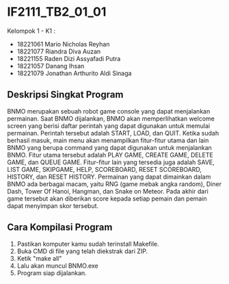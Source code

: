 # IF2111_TB2_01_01

Kelompok 1  - K1 :
- 18221061	  Mario Nicholas Reyhan
- 18221077	  Riandra Diva Auzan
- 18221155	  Raden Dizi Assyafadi Putra
- 18221057	  Danang Ihsan
- 18221079	  Jonathan Arthurito Aldi Sinaga

## Deskripsi Singkat Program

BNMO merupakan sebuah robot game console yang dapat menjalankan permainan. Saat BNMO dijalankan, BNMO akan memperlihatkan welcome screen yang berisi daftar perintah yang dapat digunakan untuk memulai permainan. Perintah tersebut adalah START, LOAD, dan QUIT. Ketika sudah berhasil masuk, main menu akan menampilkan fitur-fitur utama dan lain BNMO yang berupa command yang dapat digunakan untuk menjalankan BNMO. Fitur utama tersebut adalah PLAY GAME, CREATE GAME, DELETE GAME, dan QUEUE GAME. Fitur-fitur lain yang tersedia juga adalah SAVE, LIST GAME, SKIPGAME, HELP, SCOREBOARD, RESET SCOREBOARD, HISTORY, dan RESET HISTORY. Permainan yang dapat dimainkan dalam BNMO ada berbagai macam, yaitu RNG (game mebak angka random), Diner Dash, Tower Of Hanoi, Hangman, dan Snake on Meteor. Pada akhir dari game tersebut akan diberikan score kepada setiap pemain dan pemain dapat menyimpan skor tersebut.

## Cara Kompilasi Program

1. Pastikan komputer kamu sudah terinstall Makefile.
2. Buka CMD di file yang telah diekstrak dari ZIP.
3. Ketik "make all"
4. Lalu akan muncul BNMO.exe 
5. Program siap dijalankan.
